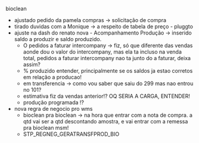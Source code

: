 bioclean
- ajustado pedido da pamela compras → solicitação de compra
- tirado duvidas com a Monique → a respeito de tabela de preço - pluggto
- ajuste na dash do renato nova - Acompanhamento Produção → inserido saldo a produzir e saldo produzido.
	- O pedidos a faturar intercompany → fiz, só que diferente das vendas aonde dou o valor do intercompany, mas ela ta incluso na venda total, pedidos a faturar intercompany nao ta junto do a faturar, deixa assim?
	- % produzido entender, principalmente se os saldos ja estao corretos em relação a producao!
	- em transferencia → como vou saber que saiu do 299 mas nao entrou no 101?
	- estimativa fiz da vendas anterior!? OQ SERIA A CARGA, ENTENDER!
	- produção programada !?
- nova regra de negocio pro wms
	- bioclean pra bioclean → na hora que entrar com a nota de compra. a qtd vai ser a qtd descontando amostra, e vai entrar com a remessa pra bioclean msm!
	- STP_REGNEG_GERATRANSFPROD_BIO